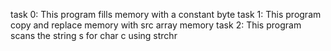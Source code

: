 task 0: This program fills memory with a constant byte
task 1: This program copy and replace memory with src array memory
task 2: This program scans the string s for char c using strchr
